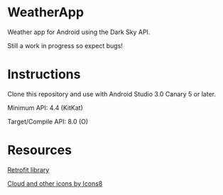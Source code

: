 # WeatherApp

Weather app for Android using the Dark Sky API.

Still a work in progress so expect bugs!

# Instructions

Clone this repository and use with Android Studio 3.0 Canary 5 or later.

Minimum API: 4.4 (KitKat)

Target/Compile API: 8.0 (O)

# Resources

<a href="square.github.io/retrofit">Retrofit library</a>

<a href="https://icons8.com/icon/6243/Cloud">Cloud and other icons by Icons8</a>
